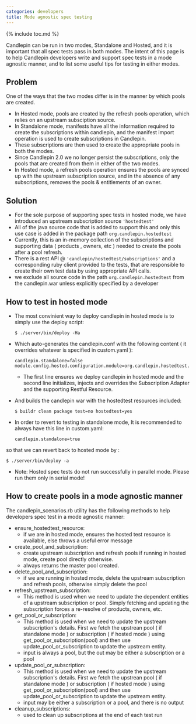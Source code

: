 ```yaml
---
categories: developers
title: Mode agnostic spec testing
---
```

{% include toc.md %}

Candlepin can be run in two modes, Standalone and Hosted, and it is important that all spec tests pass in both modes. The intent of this page is to help Candlepin developers write and support spec tests in a mode agnostic manner, and to list some useful tips for testing in either modes.

## Problem
One of the ways that the two modes differ is in the manner by which pools are created.

* In Hosted mode, pools are created by the refresh pools operation, which relies on an upstream subsciption source.
* In Standalone mode, manifests have all the information required to create the subscriptions within candlepin, and the manifest import operation is used to create subscriptions in Candlepin.
* These subscriptions are then used to create the appropriate pools in both the modes.
* Since Candlepin 2.0 we no longer persist the subscriptions, only the pools that are created from them in either of the two modes.
* In Hosted mode, a refresh pools operation ensures the pools are synced up with the upstream subscription source, and in the absence of any subscriptions, removes the pools & entitlements of an owner.

## Solution
* For the sole purpose of supporting spec tests in hosted mode, we have introduced an upstream subscription source `'hostedtest'`
* All of the java source code that is added to support this and only this use case is added in the package path `org.candlepin.hostedtest`
* Currently, this is an in-memory collection of the subscriptions and supporting data ( products , owners, etc ) needed to create the pools after a pool refresh.
* There is a rest API @ `'candlepin/hostedtest/subscriptions'` and a corresponding ruby client provided to the tests, that are responsible to create their own test data by using appropriate API calls.
* we exclude all source code in the path `org.candlepin.hostedtest` from the candlepin.war unless explicitly specified by a developer

## How to test in hosted mode

* The most convinient way to deploy candlepin in hosted mode is to simply use the deploy script:

  ```console
  $ ./server/bin/deploy -Ha
  ```

* Which auto-generates the candlepin.conf with the following content ( it overrides whatever is specified in custom.yaml ):

  ```text
  candlepin.standalone=false
  module.config.hosted.configuration.module=org.candlepin.hostedtest.AdapterOverrideModule
  ```

  * The first line ensures we deploy candlepin in hosted mode and the second line initializes, injects and overrides the Subscription Adapter and the supporting Restful Resource.


* And builds the candlepin war with the hostedtest resources included:

  ```console
  $ buildr clean package test=no hostedtest=yes
  ```

* In order to revert to testing in standalone mode, It is recommended to always have this line in custom.yaml:

  ```text
  candlepin.standalone=true
  ```
so that we can revert back to hosted mode by :

  ```console
  $ ./server/bin/deploy -a
  ```

* Note: Hosted spec tests do not run successfully in parallel mode. Please run them only in serial mode!

## How to create pools in a mode agnostic manner
The candlepin_scenarios.rb utility has the following methods to help developers spec test in a mode agnostic manner:

* ensure_hostedtest_resource:
  * if we are in hosted mode, ensures the hosted test resource is available, else throws a useful error message
* create_pool_and_subscription:
  * create upstream subscription and refresh pools if running in hosted mode, create pool directly otherwise.
  * always returns the master pool created.
* delete_pool_and_subscription:
  * if we are running in hosted mode, delete the upstream subscription and refresh pools, otherwise simply delete the pool
* refresh_upstream_subscription:
  * This method is used when we need to update the dependent entities of a upstream subscription or pool. Simply fetching and updating the subscription forces a re-resolve of products, owners, etc.
* get_pool_or_subscription:
  * This method is used when we need to update the upstream subscription's details. First we fetch the upstrean pool ( if standalone mode ) or subscription ( if hosted mode ) using get_pool_or_subscription(pool) and then use update_pool_or_subscription to update the upstream entity.
  * input is always a pool, but the out may be either a subscription or a pool
* update_pool_or_subscription:
  * This method is used when we need to update the upstream subscription's details. First we fetch the upstrean pool ( if standalone mode ) or subscription ( if hosted mode ) using get_pool_or_subscription(pool) and then use update_pool_or_subscription to update the upstream entity.
  * input may be either a subscription or a pool, and there is no output
* cleanup_subscriptions:
  * used to clean up subscriptions at the end of each test run
